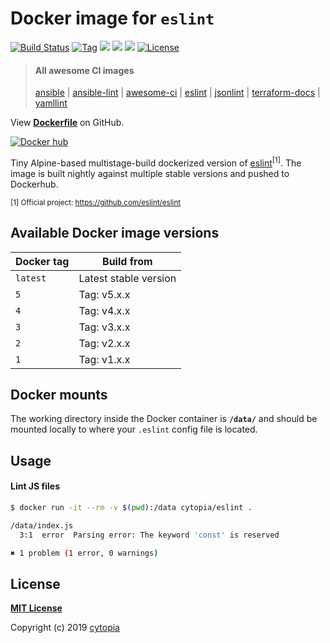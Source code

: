 # Docker image for `eslint`

[![Build Status](https://travis-ci.com/cytopia/docker-eslint.svg?branch=master)](https://travis-ci.com/cytopia/docker-eslint)
[![Tag](https://img.shields.io/github/tag/cytopia/docker-eslint.svg)](https://github.com/cytopia/docker-eslint/releases)
[![](https://images.microbadger.com/badges/version/cytopia/eslint:latest.svg)](https://microbadger.com/images/cytopia/eslint:latest "eslint")
[![](https://images.microbadger.com/badges/image/cytopia/eslint:latest.svg)](https://microbadger.com/images/cytopia/eslint:latest "eslint")
[![](https://img.shields.io/badge/github-cytopia%2Fdocker--eslint-red.svg)](https://github.com/cytopia/docker-eslint "github.com/cytopia/docker-eslint")
[![License](https://img.shields.io/badge/license-MIT-%233DA639.svg)](https://opensource.org/licenses/MIT)

> #### All awesome CI images
>
> [ansible](https://github.com/cytopia/docker-ansible) |
> [ansible-lint](https://github.com/cytopia/docker-ansible-lint) |
> [awesome-ci](https://github.com/cytopia/awesome-ci) |
> [eslint](https://github.com/cytopia/docker-eslint) |
> [jsonlint](https://github.com/cytopia/docker-jsonlint) |
> [terraform-docs](https://github.com/cytopia/docker-terraform-docs) |
> [yamllint](https://github.com/cytopia/docker-yamllint)


View **[Dockerfile](https://github.com/cytopia/docker-eslint/blob/master/Dockerfile)** on GitHub.

[![Docker hub](http://dockeri.co/image/cytopia/eslint)](https://hub.docker.com/r/cytopia/eslint)

Tiny Alpine-based multistage-build dockerized version of [eslint](https://github.com/eslint/eslint)<sup>[1]</sup>.
The image is built nightly against multiple stable versions and pushed to Dockerhub.

<sup>[1] Official project: https://github.com/eslint/eslint</sup>


## Available Docker image versions

| Docker tag | Build from |
|------------|------------|
| `latest`   | Latest stable version |
| `5`        | Tag: v5.x.x |
| `4`        | Tag: v4.x.x |
| `3`        | Tag: v3.x.x |
| `2`        | Tag: v2.x.x |
| `1`        | Tag: v1.x.x |


## Docker mounts

The working directory inside the Docker container is **`/data/`** and should be mounted locally to
where your `.eslint` config file is located.


## Usage

#### Lint JS files
```bash
$ docker run -it --rm -v $(pwd):/data cytopia/eslint .

/data/index.js
  3:1  error  Parsing error: The keyword 'const' is reserved

✖ 1 problem (1 error, 0 warnings)
```

## License

**[MIT License](LICENSE)**

Copyright (c) 2019 [cytopia](https://github.com/cytopia)
